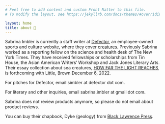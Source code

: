 ```yaml
---
# Feel free to add content and custom Front Matter to this file.
# To modify the layout, see https://jekyllrb.com/docs/themes/#overriding-theme-defaults

layout: home
title: about 🐛
---
```


Sabrina Imbler is currently a staff writer at [Defector](https://defector.com/), an employee-owned sports and culture website, where they cover [creatures](https://defector.com/category/animals/creaturefector/). Previously Sabrina worked as a reporting fellow on the science and health desk of The New York Times. They have received fellowships or scholarships from Tin House, the Asian American Writers’ Workshop and Jack Jones Literary Arts. Their essay collection about sea creatures, [HOW FAR THE LIGHT REACHES](https://www.littlebrown.com/titles/sabrina-imbler/how-far-the-light-reaches/9780316540513/), is forthcoming with Little, Brown December 6, 2022.

For pitches for Defector, email simbler at defector dot com.

For literary and other inquiries, email sabrina.imbler at gmail dot com.

Sabrina does not review products anymore, so please do not email about product reviews.


You can buy their chapbook, Dyke (geology) from [Black Lawrence Press](https://blacklawrencepress.com/books/dyke-geology/).
